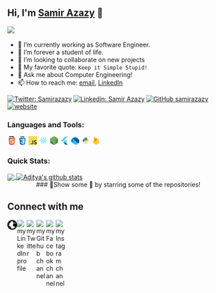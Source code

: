 [website]: (https://samirazazy.github.io/simple-resume/)
[twitter]: (https://twitter.com/samirazazy)
[email]: (mailto:samiralazazy@gmail.com)
[linkedin]: (https://linkedin.com/in/samirazazy)
[github]: (https://github.com/samirazazy)
[instagram]: (https://instagram.com/samirazazy)
[facebook]: (https://www.facebook.com/samiralazazy)

## Hi, I'm [Samir Azazy](https://samirazazy.github.io/simple-resume/) 👋

![](https://komarev.com/ghpvc/?username=samirazazy)

- 🔭 I’m currently working as Software Engineer.
- 🌱 I’m forever a student of life.
- 👯 I’m looking to collaborate on new projects
- 🤔 My favorite quote: `Keep it Simple Stupid!`
- 💬 Ask me about Computer Engineering!
- 📫 How to reach me: [email], [LinkedIn]

[![Twitter: Samirazazy](https://img.shields.io/twitter/follow/Samirazazy?style=social)](https://twitter.com/samirazazy)
[![Linkedin: Samir Azazy](https://img.shields.io/badge/-Samir_Azazy-blue?style=flat-square&logo=Linkedin&logoColor=white&link=https://www.linkedin.com/in/samirazazy)](https://www.linkedin.com/in/samirazazy)
[![GitHub samirazazy](https://img.shields.io/github/followers/samirazazy?label=follow&style=social)](https://github.com/samirazazy)
[![website](https://img.shields.io/badge/PortfolioWebsite-SamirAzazy-2648ff?style=flat-square&logo=google-chrome)](https://samirazazy.github.io/simple-resume/)

### Languages and Tools:

<code><img height="20" src="https://raw.githubusercontent.com/github/explore/80688e429a7d4ef2fca1e82350fe8e3517d3494d/topics/html/html.png"></code>
<code><img height="20" src="https://raw.githubusercontent.com/github/explore/80688e429a7d4ef2fca1e82350fe8e3517d3494d/topics/css/css.png"></code>
<code><img height="20" src="https://raw.githubusercontent.com/github/explore/80688e429a7d4ef2fca1e82350fe8e3517d3494d/topics/javascript/javascript.png"></code>
<code><img height="20" src="https://raw.githubusercontent.com/github/explore/80688e429a7d4ef2fca1e82350fe8e3517d3494d/topics/react/react.png"></code>
<code><img height="20" src="https://raw.githubusercontent.com/github/explore/80688e429a7d4ef2fca1e82350fe8e3517d3494d/topics/nodejs/nodejs.png"></code>
<code><img height="20" src="https://raw.githubusercontent.com/github/explore/80688e429a7d4ef2fca1e82350fe8e3517d3494d/topics/flutter/flutter.png"></code>
<code><img height="20" src="https://raw.githubusercontent.com/github/explore/80688e429a7d4ef2fca1e82350fe8e3517d3494d/topics/dart/dart.png"></code>
<code><img height="20" src="https://raw.githubusercontent.com/github/explore/80688e429a7d4ef2fca1e82350fe8e3517d3494d/topics/python/python.png"></code>
<code><img height="20" src="https://raw.githubusercontent.com/github/explore/80688e429a7d4ef2fca1e82350fe8e3517d3494d/topics/firebase/firebase.png"></code>

### Quick Stats:

<a href="https://github.com/samirazazy"   target="_blank" rel="noopener noreferrer">
  <img align="center" src="https://github-readme-stats.vercel.app/api/top-langs/?username=samirazazy&theme=dark&hide=TCL" />
</a>

<a href="https://github.com/samirazazy"  target="_blank" rel="noopener noreferrer">
  <img align="center" src="https://github-readme-stats.vercel.app/api?username=samirazazy&show_icons=true&theme=tokyonight&count_private=true&line_height=33" alt="Aditya's github stats"/>
</a>

<div align="center">
### 🔰Show some 💙 by starring some of the repositories!
</div>

## Connect with me

[<img align="left" alt="my website: jangoebel.com" width="22px" src="https://raw.githubusercontent.com/iconic/open-iconic/master/svg/globe.svg" />][website]
[<img align="left" alt="my LinkedIn profile" width="22px" src="https://cdn.jsdelivr.net/npm/simple-icons@v3/icons/linkedin.svg" />][linkedin]
[<img align="left" alt="my Twitter" width="22px" src="https://cdn.jsdelivr.net/npm/simple-icons@v3/icons/twitter.svg" />][twitter]
[<img align="left" alt="my Github channel" width="22px" src="https://cdn.jsdelivr.net/npm/simple-icons@v3/icons/github.svg" />][github]
[<img align="left" alt="my Facebook channel" width="22px" src="https://cdn.jsdelivr.net/npm/simple-icons@v3/icons/facebook.svg" />][facebook]
[<img align="left" alt="my Instagram channel" width="22px" src="https://cdn.jsdelivr.net/npm/simple-icons@v3/icons/instagram.svg" />][instagram]

<br />
